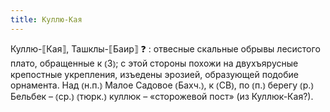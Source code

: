 ```yaml
---
title: Куллю-Кая
---
```


Куллю-⟦Кая⟧, Ташклы-⟦Баир⟧ ❓
: отвесные скальные обрывы лесистого плато, обращенные к ⦅З⦆; с этой стороны похожи на двухъярусные крепостные укрепления, изъедены эрозией, образующей подобие орнамента. Над ⦅н.п.⦆ Малое Садовое ⦅Бахч.⦆, к ⦅СВ⦆, по ⦅п.⦆ берегу ⦅р.⦆ Бельбек – ⦅ср.⦆ ⦅тюрк.⦆ куллюк – «сторожевой пост» (из Куллюк-Кая?).
